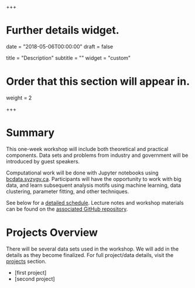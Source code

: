 +++
# Further details widget.

date = "2018-05-06T00:00:00"
draft = false

title = "Description"
subtitle = ""
widget = "custom"

# Order that this section will appear in.
weight = 2
 
+++

# Summary

This one-week workshop will include both theoretical and practical components.
Data sets and problems from industry and government will be introduced by guest
speakers.

Computational work will be done with Jupyter notebooks using
[bcdata.syzygy.ca](https://bcdata.syzygy.ca). Participants will have the
opportunity to work with big data, and learn subsequent analysis motifs using
machine learning, data clustering, parameter fitting, and other techniques.

See below for a [detailed schedule](#schedule). Lecture notes and workshop
materials can be found on the [associated GitHub
repository](https://github.com/bcdataca/workshop-content).

# Projects Overview

There will be several data sets used in the workshop. We will add in the
details as they become finalized. For full project/data details, visit the
[projects](#projects) section.

* [first project]
* [second project]

